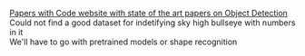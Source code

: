 [Papers with Code website with state of the art papers on Object Detection](https://paperswithcode.com/task/object-detection)  
Could not find a good dataset for indetifying sky high bullseye with numbers in it  
We'll have to go with pretrained models or shape recognition
